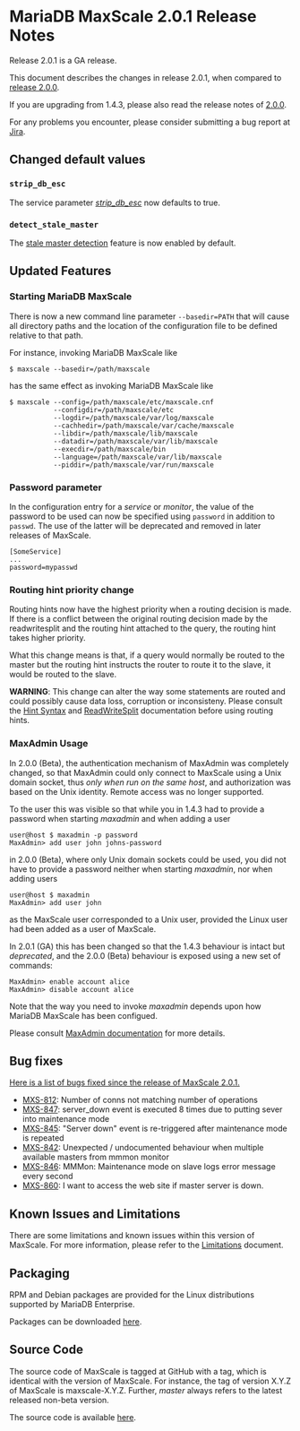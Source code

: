 # MariaDB MaxScale 2.0.1 Release Notes

Release 2.0.1 is a GA release.

This document describes the changes in release 2.0.1, when compared to
[release 2.0.0](MaxScale-2.0.0-Release-Notes.md).

If you are upgrading from 1.4.3, please also read the release notes
of [2.0.0](./MaxScale-2.0.0-Release-Notes.md).

For any problems you encounter, please consider submitting a bug
report at [Jira](https://jira.mariadb.org).

## Changed default values

### `strip_db_esc`

The service parameter [_strip_db_esc_](../Getting-Started/Configuration-Guide.md#strip_db_esc)
now defaults to true.

### `detect_stale_master`

The [stale master detection](../Monitors/MySQL-Monitor.md#detect_stale_master)
feature is now enabled by default.

## Updated Features

### Starting MariaDB MaxScale

There is now a new command line parameter `--basedir=PATH` that will
cause all directory paths and the location of the configuration file
to be defined relative to that path.

For instance, invoking MariaDB MaxScale like

    $ maxscale --basedir=/path/maxscale

has the same effect as invoking MariaDB MaxScale like

    $ maxscale --config=/path/maxscale/etc/maxscale.cnf
               --configdir=/path/maxscale/etc
               --logdir=/path/maxscale/var/log/maxscale
               --cachhedir=/path/maxscale/var/cache/maxscale
               --libdir=/path/maxscale/lib/maxscale
               --datadir=/path/maxscale/var/lib/maxscale
               --execdir=/path/maxscale/bin
               --language=/path/maxscale/var/lib/maxscale
               --piddir=/path/maxscale/var/run/maxscale

### Password parameter

In the configuration entry for a _service_ or _monitor_, the value of
the password to be used can now be specified using `password` in addition
to `passwd`. The use of the latter will be deprecated and removed in later
releases of MaxScale.

    [SomeService]
    ...
    password=mypasswd

### Routing hint priority change

Routing hints now have the highest priority when a routing decision is made. If
there is a conflict between the original routing decision made by the
readwritesplit and the routing hint attached to the query, the routing hint
takes higher priority.

What this change means is that, if a query would normally be routed to the
master but the routing hint instructs the router to route it to the slave, it
would be routed to the slave.

**WARNING**: This change can alter the way some statements are routed and could
  possibly cause data loss, corruption or inconsisteny. Please consult the [Hint
  Syntax](../Reference/Hint-Syntax.md) and
  [ReadWriteSplit](../Routers/ReadWriteSplit.md) documentation before using
  routing hints.

### MaxAdmin Usage

In 2.0.0 (Beta), the authentication mechanism of MaxAdmin was completely
changed, so that MaxAdmin could only connect to MaxScale using a Unix domain
socket, thus _only when run on the same host_, and authorization was based
on the Unix identity. Remote access was no longer supported.

To the user this was visible so that while you in 1.4.3 had to provide
a password when starting _maxadmin_ and when adding a user
```
user@host $ maxadmin -p password
MaxAdmin> add user john johns-password
```
in 2.0.0 (Beta), where only Unix domain sockets could be used, you did not
have to provide a password neither when starting _maxadmin_, nor when adding
users
```
user@host $ maxadmin
MaxAdmin> add user john
```
as the MaxScale user corresponded to a Unix user, provided the Linux user
had been added as a user of MaxScale.

In 2.0.1 (GA) this has been changed so that the 1.4.3 behaviour is intact
but _deprecated_, and the 2.0.0 (Beta) behaviour is exposed using a new set
of commands:
```
MaxAdmin> enable account alice
MaxAdmin> disable account alice
```
Note that the way you need to invoke _maxadmin_ depends upon how MariaDB
MaxScale has been configued.

Please consult
[MaxAdmin documentation](../Reference/MaxAdmin.md) for more details.

## Bug fixes

[Here is a list of bugs fixed since the release of MaxScale 2.0.1.](https://jira.mariadb.org/issues/?jql=project%20%3D%20MXS%20AND%20issuetype%20%3D%20Bug%20AND%20status%20%3D%20Closed%20AND%20fixVersion%20in%20(2.0.0%2C%202.0.1)%20AND%20resolved%20%3E%3D%20-21d%20ORDER%20BY%20priority%20DESC%2C%20updated%20DESC)

* [MXS-812](https://jira.mariadb.org/browse/MXS-812): Number of conns not matching number of operations
* [MXS-847](https://jira.mariadb.org/browse/MXS-847): server_down event is executed 8 times due to putting sever into maintenance mode
* [MXS-845](https://jira.mariadb.org/browse/MXS-845): "Server down" event is re-triggered after maintenance mode is repeated
* [MXS-842](https://jira.mariadb.org/browse/MXS-842): Unexpected / undocumented behaviour when multiple available masters from mmmon monitor
* [MXS-846](https://jira.mariadb.org/browse/MXS-846): MMMon: Maintenance mode on slave logs error message every second
* [MXS-860](https://jira.mariadb.org/browse/MXS-860): I want to access the web site if master server is down.

## Known Issues and Limitations

There are some limitations and known issues within this version of MaxScale.
For more information, please refer to the [Limitations](../About/Limitations.md) document.

## Packaging

RPM and Debian packages are provided for the Linux distributions supported
by MariaDB Enterprise.

Packages can be downloaded [here](https://mariadb.com/resources/downloads).

## Source Code

The source code of MaxScale is tagged at GitHub with a tag, which is identical
with the version of MaxScale. For instance, the tag of version X.Y.Z of MaxScale
is maxscale-X.Y.Z. Further, *master* always refers to the latest released
non-beta version.

The source code is available [here](https://github.com/mariadb-corporation/MaxScale).
